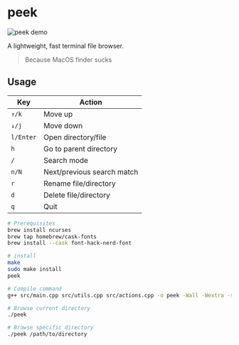 
# peek

![peek demo](https://media.githubusercontent.com/media/thevoxium/peek/refs/heads/main/assets/img.gif)

A lightweight, fast terminal file browser.

> Because MacOS finder sucks

## Usage

| Key | Action |
|-----|--------|
| `↑/k` | Move up |
| `↓/j` | Move down |
| `l/Enter` | Open directory/file |
| `h` | Go to parent directory |
| `/` | Search mode |
| `n/N` | Next/previous search match |
| `r` | Rename file/directory |
| `d` | Delete file/directory |
| `q` | Quit |

```bash
# Prerequisites
brew install ncurses
brew tap homebrew/cask-fonts
brew install --cask font-hack-nerd-font

# install
make
sudo make install
peek

# Compile command
g++ src/main.cpp src/utils.cpp src/actions.cpp -o peek -Wall -Wextra -std=c++17 -lncurses

# Browse current directory
./peek

# Browse specific directory
./peek /path/to/directory

